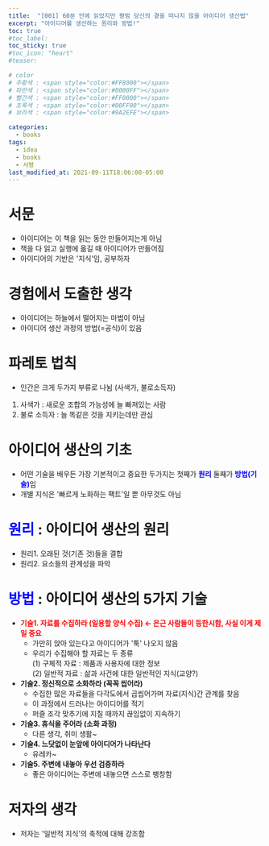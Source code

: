 ```yaml
---
title:  "[001] 60분 안에 읽었지만 평범 당신의 곁을 떠나지 않을 아이디어 생산법"
excerpt: "아이디어를 생산하는 원리와 방법!"
toc: true
#toc_label:
toc_sticky: true
#toc_icon: "heart"
#teaser: 

# color
# 주황색 : <span style="color:#FF8000"></span>
# 파란색 : <span style="color:#0000FF"></span>
# 빨간색 : <span style="color:#FF0000"></span>
# 초록색 : <span style="color:#00FF00"></span>
# 보라색 : <span style="color:#9A2EFE"></span>

categories:
  - books
tags:
  - idea
  - books
  - 서평
last_modified_at: 2021-09-11T18:06:00-05:00
---
```



# 서문
- 아이디어는 이 책을 읽는 동안 만들어지는게 아님
- 책을 다 읽고 실행에 옮길 때 아이디어가 만들어짐
- 아이디어의 기반은 '지식'임, 공부하자

# 경험에서 도출한 생각
- 아이디어는 하늘에서 떨어지는 마법이 아님
- 아이디어 생산 과정의 방법(=공식)이 있음

# 파레토 법칙
- 인간은 크게 두가지 부류로 나뉨 (사색가, 불로소득자)
1) 사색가 : 새로운 조합의 가능성에 늘 빠져있는 사람
2) 불로 소득자 : 늘 똑같은 것을 지키는데만 관심

# 아이디어 생산의 기초
- 어떤 기술을 배우든 가장 기본적이고 중요한 두가지는 첫째가 <span style="color:#0000FF">**원리**</span> 둘째가 <span style="color:#0000FF">**방법(기술)**</span>임
- 개별 지식은 '빠르게 노화하는 팩트'일 뿐 아무것도 아님

# <span style="color:#0000FF">원리</span> : 아이디어 생산의 원리

- 원리1. 오래된 것(기존 것)들을 결합
- 원리2. 요소들의 관계성을 파악

# <span style="color:#0000FF">방법</span> : 아이디어 생산의 5가지 기술

- <span style="color:#FF0000">**기술1. 자료를 수집하라 (일용할 양식 수집) ← 은근 사람들이 등한시함, 사실 이게 제일 중요**</span>  
    - 가만히 앉아 있는다고 아이디어가 '툭' 나오지 않음  
    - 우리가 수집해야 할 자료는 두 종류  
(1) 구체적 자료 : 제품과 사용자에 대한 정보  
(2) 일반적 자료 : 삶과 사건에 대한 일반적인 지식(교양?)  
- **기술2. 정신적으로 소화하라 (꼭꼭 씹어라)**
    - 수집한 많은 자료들을 다각도에서 곱씹어가며 자료(지식)간 관계를 찾음
    - 이 과정에서 드러나는 아이디어를 적기
    - 퍼즐 조각 맞추기에 지칠 때까지 끊임없이 지속하기
- **기술3. 휴식을 주어라 (소화 과정)**
    - 다른 생각, 취미 생활~
- **기술4. 느닷없이 눈앞에 아이디어가 나타난다**
    - 유레카~
- **기술5. 주변에 내놓아 우선 검증하라**
    - 좋은 아이디어는 주변에 내놓으면 스스로 팽창함

# 저자의 생각

- 저자는 '일반적 지식'의 축적에 대해 강조함